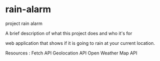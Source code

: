 # rain-alarm
project rain alarm

A brief description of what this project does and who it's for

web application that shows if it is going to rain at your current location.

Resources :
Fetch API
Geolocation API
Open Weather Map API
